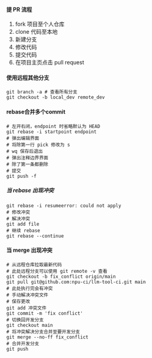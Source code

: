 #### 提 PR 流程

1. fork 项目至个人仓库
2. clone 代码至本地
3. 新建分支
4. 修改代码
5. 提交代码
6. 在项目主页点击 pull request

#### 使用远程其他分支

```shell
git branch -a # 查看所有分支
git checkout -b local_dev remote_dev
```

#### rebase合并多个commit

```shell
# 左开右闭，endpoint 时省略默认为 HEAD
git rebase -i startpoint endpoint
# 弹出编辑界面
# 将除第一行 pick 修改为 s
# wq 保存后退出
# 弹出注释边界界面
# 除了第一条都删除
# 提交
git push -f 
```

##### 当 rebase 出现冲突
```shell
git rebase -i resumeerror: could not apply
# 修改冲突
# 解决冲突
git add file 
# 继续 rebase
git rebase --continue
```

#### 当 merge 出现冲突

```shell
# 从远程仓库拉取最新代码
# 此处远程分支可以使用 git remote -v 查看
git checkout -b fix_conflict origin/main 
git pull git@github.com:npu-ci/llm-tool-ci.git main
# 此处执行完会有冲突
# 手动解决冲突文件
# 保存更改
git add 冲突文件
git commit -m 'fix conflict'
# 切换回开发分支
git checkout main
# 将冲突解决分支合并至要开发分支
git merge --no-ff fix_conflict
# 合并开发分支
git push 
```
